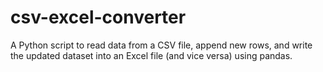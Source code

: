 # csv-excel-converter
A Python script to read data from a CSV file, append new rows, and write the updated dataset into an Excel file (and vice versa) using pandas.
